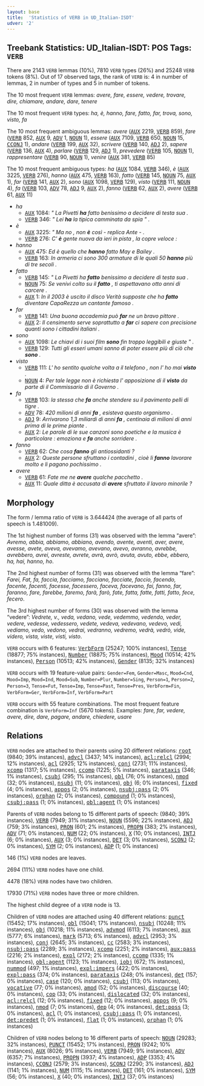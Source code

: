 ```yaml
---
layout: base
title:  'Statistics of VERB in UD_Italian-ISDT'
udver: '2'
---
```


## Treebank Statistics: UD_Italian-ISDT: POS Tags: `VERB`

There are 2143 `VERB` lemmas (10%), 7810 `VERB` types (26%) and 25248 `VERB` tokens (8%).
Out of 17 observed tags, the rank of `VERB` is: 4 in number of lemmas, 2 in number of types and 5 in number of tokens.

The 10 most frequent `VERB` lemmas: <em>avere, fare, essere, vedere, trovare, dire, chiamare, andare, dare, tenere</em>

The 10 most frequent `VERB` types:  <em>ha, è, hanno, fare, fatto, far, trova, sono, visto, fa</em>

The 10 most frequent ambiguous lemmas: <em>avere</em> (<tt><a href="it_isdt-pos-AUX.html">AUX</a></tt> 2219, <tt><a href="it_isdt-pos-VERB.html">VERB</a></tt> 859), <em>fare</em> (<tt><a href="it_isdt-pos-VERB.html">VERB</a></tt> 852, <tt><a href="it_isdt-pos-AUX.html">AUX</a></tt> 9, <tt><a href="it_isdt-pos-ADV.html">ADV</a></tt> 1, <tt><a href="it_isdt-pos-NOUN.html">NOUN</a></tt> 1), <em>essere</em> (<tt><a href="it_isdt-pos-AUX.html">AUX</a></tt> 7109, <tt><a href="it_isdt-pos-VERB.html">VERB</a></tt> 650, <tt><a href="it_isdt-pos-NOUN.html">NOUN</a></tt> 15, <tt><a href="it_isdt-pos-CCONJ.html">CCONJ</a></tt> 1), <em>andare</em> (<tt><a href="it_isdt-pos-VERB.html">VERB</a></tt> 199, <tt><a href="it_isdt-pos-AUX.html">AUX</a></tt> 32), <em>scrivere</em> (<tt><a href="it_isdt-pos-VERB.html">VERB</a></tt> 140, <tt><a href="it_isdt-pos-ADJ.html">ADJ</a></tt> 2), <em>sapere</em> (<tt><a href="it_isdt-pos-VERB.html">VERB</a></tt> 136, <tt><a href="it_isdt-pos-AUX.html">AUX</a></tt> 4), <em>parlare</em> (<tt><a href="it_isdt-pos-VERB.html">VERB</a></tt> 129, <tt><a href="it_isdt-pos-ADJ.html">ADJ</a></tt> 1), <em>prevedere</em> (<tt><a href="it_isdt-pos-VERB.html">VERB</a></tt> 105, <tt><a href="it_isdt-pos-NOUN.html">NOUN</a></tt> 1), <em>rappresentare</em> (<tt><a href="it_isdt-pos-VERB.html">VERB</a></tt> 90, <tt><a href="it_isdt-pos-NOUN.html">NOUN</a></tt> 1), <em>venire</em> (<tt><a href="it_isdt-pos-AUX.html">AUX</a></tt> 381, <tt><a href="it_isdt-pos-VERB.html">VERB</a></tt> 85)

The 10 most frequent ambiguous types:  <em>ha</em> (<tt><a href="it_isdt-pos-AUX.html">AUX</a></tt> 1084, <tt><a href="it_isdt-pos-VERB.html">VERB</a></tt> 346), <em>è</em> (<tt><a href="it_isdt-pos-AUX.html">AUX</a></tt> 3225, <tt><a href="it_isdt-pos-VERB.html">VERB</a></tt> 276), <em>hanno</em> (<tt><a href="it_isdt-pos-AUX.html">AUX</a></tt> 475, <tt><a href="it_isdt-pos-VERB.html">VERB</a></tt> 163), <em>fatto</em> (<tt><a href="it_isdt-pos-VERB.html">VERB</a></tt> 145, <tt><a href="it_isdt-pos-NOUN.html">NOUN</a></tt> 75, <tt><a href="it_isdt-pos-AUX.html">AUX</a></tt> 1), <em>far</em> (<tt><a href="it_isdt-pos-VERB.html">VERB</a></tt> 141, <tt><a href="it_isdt-pos-AUX.html">AUX</a></tt> 2), <em>sono</em> (<tt><a href="it_isdt-pos-AUX.html">AUX</a></tt> 1098, <tt><a href="it_isdt-pos-VERB.html">VERB</a></tt> 129), <em>visto</em> (<tt><a href="it_isdt-pos-VERB.html">VERB</a></tt> 111, <tt><a href="it_isdt-pos-NOUN.html">NOUN</a></tt> 4), <em>fa</em> (<tt><a href="it_isdt-pos-VERB.html">VERB</a></tt> 103, <tt><a href="it_isdt-pos-ADV.html">ADV</a></tt> 78, <tt><a href="it_isdt-pos-ADJ.html">ADJ</a></tt> 9, <tt><a href="it_isdt-pos-AUX.html">AUX</a></tt> 2), <em>fanno</em> (<tt><a href="it_isdt-pos-VERB.html">VERB</a></tt> 62, <tt><a href="it_isdt-pos-AUX.html">AUX</a></tt> 2), <em>avere</em> (<tt><a href="it_isdt-pos-VERB.html">VERB</a></tt> 61, <tt><a href="it_isdt-pos-AUX.html">AUX</a></tt> 11)


* <em>ha</em>
  * <tt><a href="it_isdt-pos-AUX.html">AUX</a></tt> 1084: <em>" La Pivetti <b>ha</b> fatto benissimo a decidere di testa sua .</em>
  * <tt><a href="it_isdt-pos-VERB.html">VERB</a></tt> 346: <em>" Lei <b>ha</b> la tipica camminata da spia " .</em>
* <em>è</em>
  * <tt><a href="it_isdt-pos-AUX.html">AUX</a></tt> 3225: <em>" Ma no , non <b>è</b> così - replica Ante - .</em>
  * <tt><a href="it_isdt-pos-VERB.html">VERB</a></tt> 276: <em>C' <b>è</b> gente nuova da ieri in pista , la copre veloce :</em>
* <em>hanno</em>
  * <tt><a href="it_isdt-pos-AUX.html">AUX</a></tt> 475: <em>Ed è quello che <b>hanno</b> fatto May e Bailey .</em>
  * <tt><a href="it_isdt-pos-VERB.html">VERB</a></tt> 163: <em>In armeria ci sono 300 armature di le quali 50 <b>hanno</b> più di tre secoli .</em>
* <em>fatto</em>
  * <tt><a href="it_isdt-pos-VERB.html">VERB</a></tt> 145: <em>" La Pivetti ha <b>fatto</b> benissimo a decidere di testa sua .</em>
  * <tt><a href="it_isdt-pos-NOUN.html">NOUN</a></tt> 75: <em>Se venivi colto su il <b>fatto</b> , ti aspettavano otto anni di carcere .</em>
  * <tt><a href="it_isdt-pos-AUX.html">AUX</a></tt> 1: <em>In il 2003 è uscito il disco Verità supposte che ha <b>fatto</b> diventare CapaRezza un cantante famoso .</em>
* <em>far</em>
  * <tt><a href="it_isdt-pos-VERB.html">VERB</a></tt> 141: <em>Una buona accademia può <b>far</b> ne un bravo pittore .</em>
  * <tt><a href="it_isdt-pos-AUX.html">AUX</a></tt> 2: <em>Il censimento serve soprattutto a <b>far</b> ci sapere con precisione quanti sono i cittadini italiani .</em>
* <em>sono</em>
  * <tt><a href="it_isdt-pos-AUX.html">AUX</a></tt> 1098: <em>Le chiavi di i suoi film <b>sono</b> fin troppo leggibili e giuste " .</em>
  * <tt><a href="it_isdt-pos-VERB.html">VERB</a></tt> 129: <em>Tutti gli esseri umani sanno di poter essere più di ciò che <b>sono</b> .</em>
* <em>visto</em>
  * <tt><a href="it_isdt-pos-VERB.html">VERB</a></tt> 111: <em>L' ho sentito qualche volta a il telefono , non l' ho mai <b>visto</b> .</em>
  * <tt><a href="it_isdt-pos-NOUN.html">NOUN</a></tt> 4: <em>Per tale legge non è richiesta l' apposizione di il <b>visto</b> da parte di il Commissario di il Governo .</em>
* <em>fa</em>
  * <tt><a href="it_isdt-pos-VERB.html">VERB</a></tt> 103: <em>la stessa che <b>fa</b> anche stendere su il pavimento pelli di tigre .</em>
  * <tt><a href="it_isdt-pos-ADV.html">ADV</a></tt> 78: <em>420 milioni di anni <b>fa</b> , esisteva questo organismo .</em>
  * <tt><a href="it_isdt-pos-ADJ.html">ADJ</a></tt> 9: <em>Arrivarono 1,3 miliardi di anni <b>fa</b> , centinaia di milioni di anni prima di le prime piante .</em>
  * <tt><a href="it_isdt-pos-AUX.html">AUX</a></tt> 2: <em>Le parole di le sue canzoni sono poetiche e la musica è particolare : emoziona e <b>fa</b> anche sorridere .</em>
* <em>fanno</em>
  * <tt><a href="it_isdt-pos-VERB.html">VERB</a></tt> 62: <em>Che cosa <b>fanno</b> gli antiossidanti ?</em>
  * <tt><a href="it_isdt-pos-AUX.html">AUX</a></tt> 2: <em>Queste persone sfruttano i contadini , cioè li <b>fanno</b> lavorare molto e li pagano pochissimo .</em>
* <em>avere</em>
  * <tt><a href="it_isdt-pos-VERB.html">VERB</a></tt> 61: <em>Fate me ne <b>avere</b> qualche pacchetto .</em>
  * <tt><a href="it_isdt-pos-AUX.html">AUX</a></tt> 11: <em>Quale ditta è accusata di <b>avere</b> sfruttato il lavoro minorile ?</em>

## Morphology

The form / lemma ratio of `VERB` is 3.644424 (the average of all parts of speech is 1.481009).

The 1st highest number of forms (31) was observed with the lemma “avere”: <em>Avremo, abbia, abbiamo, abbiano, avendo, avente, aventi, aver, avere, avesse, avete, aveva, avevamo, avevano, avevo, avranno, avrebbe, avrebbero, avrei, avreste, avrete, avrà, avrò, avuta, avuto, ebbe, ebbero, ha, hai, hanno, ho</em>.

The 2nd highest number of forms (31) was observed with the lemma “fare”: <em>Farei, Fat, fa, faccia, facciamo, facciano, facciate, faccio, facendo, facente, facenti, facesse, facessero, faceva, facevano, fai, fanno, far, faranno, fare, farebbe, faremo, farà, farò, fate, fatta, fatte, fatti, fatto, fece, fecero</em>.

The 3rd highest number of forms (30) was observed with the lemma “vedere”: <em>Vedrete, v., veda, vedano, vede, vedemmo, vedendo, veder, vedere, vedesse, vedessero, vedete, vedeva, vedevano, vedevo, vedi, vediamo, vedo, vedono, vedrai, vedranno, vedremo, vedrà, vedrò, vide, videro, vista, viste, visti, visto</em>.

`VERB` occurs with 6 features: <tt><a href="it_isdt-feat-VerbForm.html">VerbForm</a></tt> (25247; 100% instances), <tt><a href="it_isdt-feat-Tense.html">Tense</a></tt> (18877; 75% instances), <tt><a href="it_isdt-feat-Number.html">Number</a></tt> (18875; 75% instances), <tt><a href="it_isdt-feat-Mood.html">Mood</a></tt> (10514; 42% instances), <tt><a href="it_isdt-feat-Person.html">Person</a></tt> (10513; 42% instances), <tt><a href="it_isdt-feat-Gender.html">Gender</a></tt> (8135; 32% instances)

`VERB` occurs with 19 feature-value pairs: `Gender=Fem`, `Gender=Masc`, `Mood=Cnd`, `Mood=Imp`, `Mood=Ind`, `Mood=Sub`, `Number=Plur`, `Number=Sing`, `Person=1`, `Person=2`, `Person=3`, `Tense=Fut`, `Tense=Imp`, `Tense=Past`, `Tense=Pres`, `VerbForm=Fin`, `VerbForm=Ger`, `VerbForm=Inf`, `VerbForm=Part`

`VERB` occurs with 55 feature combinations.
The most frequent feature combination is `VerbForm=Inf` (5670 tokens).
Examples: <em>fare, far, vedere, avere, dire, dare, pagare, andare, chiedere, usare</em>


## Relations

`VERB` nodes are attached to their parents using 20 different relations: <tt><a href="it_isdt-dep-root.html">root</a></tt> (9840; 39% instances), <tt><a href="it_isdt-dep-advcl.html">advcl</a></tt> (3437; 14% instances), <tt><a href="it_isdt-dep-acl-relcl.html">acl:relcl</a></tt> (2994; 12% instances), <tt><a href="it_isdt-dep-acl.html">acl</a></tt> (2925; 12% instances), <tt><a href="it_isdt-dep-conj.html">conj</a></tt> (2731; 11% instances), <tt><a href="it_isdt-dep-xcomp.html">xcomp</a></tt> (1317; 5% instances), <tt><a href="it_isdt-dep-ccomp.html">ccomp</a></tt> (1225; 5% instances), <tt><a href="it_isdt-dep-parataxis.html">parataxis</a></tt> (346; 1% instances), <tt><a href="it_isdt-dep-csubj.html">csubj</a></tt> (295; 1% instances), <tt><a href="it_isdt-dep-obl.html">obl</a></tt> (76; 0% instances), <tt><a href="it_isdt-dep-nmod.html">nmod</a></tt> (32; 0% instances), <tt><a href="it_isdt-dep-nsubj.html">nsubj</a></tt> (11; 0% instances), <tt><a href="it_isdt-dep-obj.html">obj</a></tt> (6; 0% instances), <tt><a href="it_isdt-dep-fixed.html">fixed</a></tt> (4; 0% instances), <tt><a href="it_isdt-dep-appos.html">appos</a></tt> (2; 0% instances), <tt><a href="it_isdt-dep-nsubj-pass.html">nsubj:pass</a></tt> (2; 0% instances), <tt><a href="it_isdt-dep-orphan.html">orphan</a></tt> (2; 0% instances), <tt><a href="it_isdt-dep-compound.html">compound</a></tt> (1; 0% instances), <tt><a href="it_isdt-dep-csubj-pass.html">csubj:pass</a></tt> (1; 0% instances), <tt><a href="it_isdt-dep-obl-agent.html">obl:agent</a></tt> (1; 0% instances)

Parents of `VERB` nodes belong to 15 different parts of speech:  (9840; 39% instances), <tt><a href="it_isdt-pos-VERB.html">VERB</a></tt> (7949; 31% instances), <tt><a href="it_isdt-pos-NOUN.html">NOUN</a></tt> (5596; 22% instances), <tt><a href="it_isdt-pos-ADJ.html">ADJ</a></tt> (759; 3% instances), <tt><a href="it_isdt-pos-PRON.html">PRON</a></tt> (601; 2% instances), <tt><a href="it_isdt-pos-PROPN.html">PROPN</a></tt> (383; 2% instances), <tt><a href="it_isdt-pos-ADV.html">ADV</a></tt> (71; 0% instances), <tt><a href="it_isdt-pos-NUM.html">NUM</a></tt> (22; 0% instances), <tt><a href="it_isdt-pos-X.html">X</a></tt> (10; 0% instances), <tt><a href="it_isdt-pos-INTJ.html">INTJ</a></tt> (6; 0% instances), <tt><a href="it_isdt-pos-AUX.html">AUX</a></tt> (3; 0% instances), <tt><a href="it_isdt-pos-DET.html">DET</a></tt> (3; 0% instances), <tt><a href="it_isdt-pos-SCONJ.html">SCONJ</a></tt> (2; 0% instances), <tt><a href="it_isdt-pos-SYM.html">SYM</a></tt> (2; 0% instances), <tt><a href="it_isdt-pos-ADP.html">ADP</a></tt> (1; 0% instances)

146 (1%) `VERB` nodes are leaves.

2694 (11%) `VERB` nodes have one child.

4478 (18%) `VERB` nodes have two children.

17930 (71%) `VERB` nodes have three or more children.

The highest child degree of a `VERB` node is 13.

Children of `VERB` nodes are attached using 40 different relations: <tt><a href="it_isdt-dep-punct.html">punct</a></tt> (15452; 17% instances), <tt><a href="it_isdt-dep-obl.html">obl</a></tt> (15041; 17% instances), <tt><a href="it_isdt-dep-nsubj.html">nsubj</a></tt> (10248; 11% instances), <tt><a href="it_isdt-dep-obj.html">obj</a></tt> (10218; 11% instances), <tt><a href="it_isdt-dep-advmod.html">advmod</a></tt> (6113; 7% instances), <tt><a href="it_isdt-dep-aux.html">aux</a></tt> (5777; 6% instances), <tt><a href="it_isdt-dep-mark.html">mark</a></tt> (5713; 6% instances), <tt><a href="it_isdt-dep-advcl.html">advcl</a></tt> (2953; 3% instances), <tt><a href="it_isdt-dep-conj.html">conj</a></tt> (2645; 3% instances), <tt><a href="it_isdt-dep-cc.html">cc</a></tt> (2583; 3% instances), <tt><a href="it_isdt-dep-nsubj-pass.html">nsubj:pass</a></tt> (2289; 3% instances), <tt><a href="it_isdt-dep-xcomp.html">xcomp</a></tt> (2251; 2% instances), <tt><a href="it_isdt-dep-aux-pass.html">aux:pass</a></tt> (2216; 2% instances), <tt><a href="it_isdt-dep-expl.html">expl</a></tt> (2172; 2% instances), <tt><a href="it_isdt-dep-ccomp.html">ccomp</a></tt> (1335; 1% instances), <tt><a href="it_isdt-dep-obl-agent.html">obl:agent</a></tt> (1123; 1% instances), <tt><a href="it_isdt-dep-iobj.html">iobj</a></tt> (672; 1% instances), <tt><a href="it_isdt-dep-nummod.html">nummod</a></tt> (497; 1% instances), <tt><a href="it_isdt-dep-expl-impers.html">expl:impers</a></tt> (422; 0% instances), <tt><a href="it_isdt-dep-expl-pass.html">expl:pass</a></tt> (374; 0% instances), <tt><a href="it_isdt-dep-parataxis.html">parataxis</a></tt> (248; 0% instances), <tt><a href="it_isdt-dep-det.html">det</a></tt> (157; 0% instances), <tt><a href="it_isdt-dep-case.html">case</a></tt> (120; 0% instances), <tt><a href="it_isdt-dep-csubj.html">csubj</a></tt> (113; 0% instances), <tt><a href="it_isdt-dep-vocative.html">vocative</a></tt> (77; 0% instances), <tt><a href="it_isdt-dep-amod.html">amod</a></tt> (52; 0% instances), <tt><a href="it_isdt-dep-discourse.html">discourse</a></tt> (40; 0% instances), <tt><a href="it_isdt-dep-cop.html">cop</a></tt> (33; 0% instances), <tt><a href="it_isdt-dep-dislocated.html">dislocated</a></tt> (32; 0% instances), <tt><a href="it_isdt-dep-acl-relcl.html">acl:relcl</a></tt> (12; 0% instances), <tt><a href="it_isdt-dep-fixed.html">fixed</a></tt> (12; 0% instances), <tt><a href="it_isdt-dep-appos.html">appos</a></tt> (9; 0% instances), <tt><a href="it_isdt-dep-nmod.html">nmod</a></tt> (7; 0% instances), <tt><a href="it_isdt-dep-dep.html">dep</a></tt> (4; 0% instances), <tt><a href="it_isdt-dep-det-poss.html">det:poss</a></tt> (3; 0% instances), <tt><a href="it_isdt-dep-acl.html">acl</a></tt> (1; 0% instances), <tt><a href="it_isdt-dep-csubj-pass.html">csubj:pass</a></tt> (1; 0% instances), <tt><a href="it_isdt-dep-det-predet.html">det:predet</a></tt> (1; 0% instances), <tt><a href="it_isdt-dep-flat.html">flat</a></tt> (1; 0% instances), <tt><a href="it_isdt-dep-orphan.html">orphan</a></tt> (1; 0% instances)

Children of `VERB` nodes belong to 16 different parts of speech: <tt><a href="it_isdt-pos-NOUN.html">NOUN</a></tt> (29283; 32% instances), <tt><a href="it_isdt-pos-PUNCT.html">PUNCT</a></tt> (15452; 17% instances), <tt><a href="it_isdt-pos-PRON.html">PRON</a></tt> (9242; 10% instances), <tt><a href="it_isdt-pos-AUX.html">AUX</a></tt> (8026; 9% instances), <tt><a href="it_isdt-pos-VERB.html">VERB</a></tt> (7949; 9% instances), <tt><a href="it_isdt-pos-ADV.html">ADV</a></tt> (6357; 7% instances), <tt><a href="it_isdt-pos-PROPN.html">PROPN</a></tt> (3937; 4% instances), <tt><a href="it_isdt-pos-ADP.html">ADP</a></tt> (3353; 4% instances), <tt><a href="it_isdt-pos-CCONJ.html">CCONJ</a></tt> (2579; 3% instances), <tt><a href="it_isdt-pos-SCONJ.html">SCONJ</a></tt> (2290; 3% instances), <tt><a href="it_isdt-pos-ADJ.html">ADJ</a></tt> (1141; 1% instances), <tt><a href="it_isdt-pos-NUM.html">NUM</a></tt> (1115; 1% instances), <tt><a href="it_isdt-pos-DET.html">DET</a></tt> (161; 0% instances), <tt><a href="it_isdt-pos-SYM.html">SYM</a></tt> (56; 0% instances), <tt><a href="it_isdt-pos-X.html">X</a></tt> (40; 0% instances), <tt><a href="it_isdt-pos-INTJ.html">INTJ</a></tt> (37; 0% instances)

